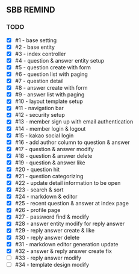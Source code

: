 ## SBB REMIND
### TODO
- [x] #1 - base setting
- [x] #2 - base entity
- [x] #3 - index controller
- [x] #4 - question & answer entity setup
- [x] #5 - question create with form
- [x] #6 - question list with paging
- [x] #7 - question detail
- [x] #8 - answer create with form
- [x] #9 - answer list with paging
- [x] #10 - layout template setup
- [x] #11 - navigation bar
- [x] #12 - security setup
- [x] #13 - member sign up with email authentication
- [x] #14 - member login & logout
- [x] #15 - kakao social login
- [x] #16 - add author column to question & answer
- [x] #17 - question & answer modify
- [x] #18 - question & answer delete
- [x] #19 - question & answer like
- [x] #20 - question hit
- [x] #21 - question categorizing
- [x] #22 - update detail information to be open
- [x] #23 - search & sort
- [x] #24 - markdown & editor
- [x] #25 - recent question & answer at index page
- [x] #26 - profile page
- [x] #27 - password find & modify
- [x] #28 - answer entity modify for reply answer
- [x] #29 - reply answer create & like
- [x] #30 - reply answer delete
- [x] #31 - markdown editor generation update
- [x] #32 - answer & reply answer create fix
- [ ] #33 - reply answer modify
- [ ] #34 - template design modify
